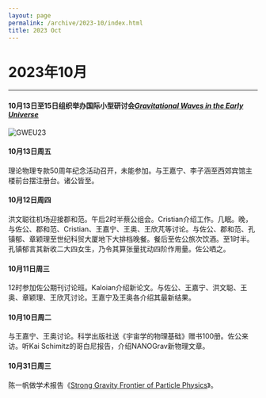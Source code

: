 ```yaml
---
layout: page
permalink: /archive/2023-10/index.html
title: 2023 Oct
---
```


# 2023年10月

---

#### 10月13日至15日组织举办国际小型研讨会[*Gravitational Waves in the Early Universe*](https://indico.itp.ac.cn/event/171/)

![GWEU23](../images/GWEU2023.jpg)

#### 10月13日周五

理论物理专款50周年纪念活动召开，未能参加。与王嘉宁、李子涵至西郊宾馆主楼前台摆注册台。诸公皆至。

#### 10月12日周四

洪文聪往机场迎接郡和范。午后2时半蔡公组会。Cristian介绍工作。几眠。晚，与佐公、郡和范、Cristian、王嘉宁、王奥、王欣芃等讨论。与佐公、郡和范、孔镇郁、章颖理至世纪科贸大厦地下大排档晚餐。餐后至佐公旅次饮酒。至1时半。孔镇郁言其新收二大四女生，乃令其算张量扰动四阶作用量。佐公哂之。

#### 10月11日周三

12时参加佐公期刊讨论班。Kaloian介绍新论文。与佐公、王嘉宁、洪文聪、王奥、章颖理、王欣芃讨论。王嘉宁及王奥各介绍其最新结果。

#### 10月10日周二

与王嘉宁、王奥讨论。科学出版社送《宇宙学的物理基础》赠书100册。佐公来访。听Kai Schimitz的哥白尼报告，介绍NANOGrav新物理文章。

#### 10月31日周三

陈一帆做学术报告《[Strong Gravity Frontier of Particle Physics](http://www.itp.cas.cn/kxyj/xshd/xsbg/202310/t20231024_6905466.html)》。